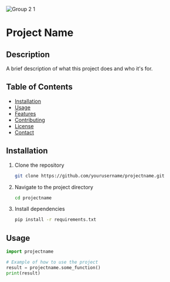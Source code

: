 ![Group 2 1](https://github.com/arshiasir/Warehousing-and-accounting/assets/98395557/bcc057d8-c78f-4db4-a22e-c2c2d8f2d2b6)


# Project Name

## Description
A brief description of what this project does and who it's for.

## Table of Contents
- [Installation](#installation)
- [Usage](#usage)
- [Features](#features)
- [Contributing](#contributing)
- [License](#license)
- [Contact](#contact)

## Installation
1. Clone the repository
    ```bash
    git clone https://github.com/yourusername/projectname.git
    ```
2. Navigate to the project directory
    ```bash
    cd projectname
    ```
3. Install dependencies
    ```bash
    pip install -r requirements.txt
    ```

## Usage
```python
import projectname

# Example of how to use the project
result = projectname.some_function()
print(result)
